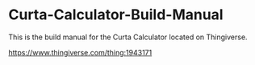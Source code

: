 # Curta-Calculator-Build-Manual

This is the build manual for the Curta Calculator located on Thingiverse.

https://www.thingiverse.com/thing:1943171
